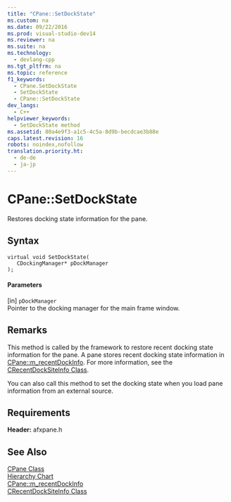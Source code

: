 ```yaml
---
title: "CPane::SetDockState"
ms.custom: na
ms.date: 09/22/2016
ms.prod: visual-studio-dev14
ms.reviewer: na
ms.suite: na
ms.technology: 
  - devlang-cpp
ms.tgt_pltfrm: na
ms.topic: reference
f1_keywords: 
  - CPane.SetDockState
  - SetDockState
  - CPane::SetDockState
dev_langs: 
  - C++
helpviewer_keywords: 
  - SetDockState method
ms.assetid: 80a4e9f3-a1c5-4c5a-8d9b-becdcae3b88e
caps.latest.revision: 16
robots: noindex,nofollow
translation.priority.ht: 
  - de-de
  - ja-jp
---
```

# CPane::SetDockState
Restores docking state information for the pane.  
  
## Syntax  
  
```  
virtual void SetDockState(  
   CDockingManager* pDockManager  
);  
```  
  
#### Parameters  
 [in] `pDockManager`  
 Pointer to the docking manager for the main frame window.  
  
## Remarks  
 This method is called by the framework to restore recent docking state information for the pane. A pane stores recent docking state information in [CPane::m_recentDockInfo](../vs140/cpane--m_recentdockinfo.md). For more information, see the [CRecentDockSiteInfo Class](../vs140/crecentdocksiteinfo-class.md).  
  
 You can also call this method to set the docking state when you load pane information from an external source.  
  
## Requirements  
 **Header:** afxpane.h  
  
## See Also  
 [CPane Class](../vs140/cpane-class.md)   
 [Hierarchy Chart](../vs140/hierarchy-chart.md)   
 [CPane::m_recentDockInfo](../vs140/cpane--m_recentdockinfo.md)   
 [CRecentDockSiteInfo Class](../vs140/crecentdocksiteinfo-class.md)
